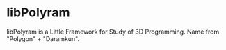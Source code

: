# libPolyram
libPolyram is a Little Framework for Study of 3D Programming. Name from "Polygon" + "Daramkun".
